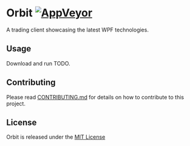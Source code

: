 # Orbit [![AppVeyor](https://img.shields.io/appveyor/ci/robertcoltheart/Orbit.svg)](https://ci.appveyor.com/project/robertcoltheart/Orbit)
A trading client showcasing the latest WPF technologies.

## Usage
Download and run TODO.

## Contributing
Please read [CONTRIBUTING.md](CONTRIBUTING.md) for details on how to contribute to this project.

## License
Orbit is released under the [MIT License](LICENSE)
